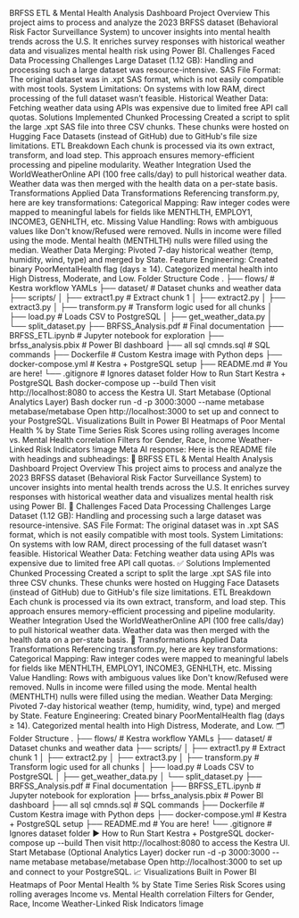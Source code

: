  BRFSS ETL & Mental Health Analysis Dashboard
Project Overview
This project aims to process and analyze the 2023 BRFSS dataset (Behavioral Risk Factor Surveillance System) to uncover insights into mental health trends across the U.S. It enriches survey responses with historical weather data and visualizes mental health risk using Power BI.
 Challenges Faced
Data Processing Challenges
Large Dataset (1.12 GB): Handling and processing such a large dataset was resource-intensive.
SAS File Format: The original dataset was in .xpt SAS format, which is not easily compatible with most tools.
System Limitations: On systems with low RAM, direct processing of the full dataset wasn’t feasible.
Historical Weather Data: Fetching weather data using APIs was expensive due to limited free API call quotas.
 Solutions Implemented
Chunked Processing
Created a script to split the large .xpt SAS file into three CSV chunks.
These chunks were hosted on Hugging Face Datasets (instead of GitHub) due to GitHub's file size limitations.
ETL Breakdown
Each chunk is processed via its own extract, transform, and load step.
This approach ensures memory-efficient processing and pipeline modularity.
Weather Integration
Used the WorldWeatherOnline API (100 free calls/day) to pull historical weather data.
Weather data was then merged with the health data on a per-state basis.
 Transformations Applied
Data Transformations
Referencing transform.py, here are key transformations:
Categorical Mapping: Raw integer codes were mapped to meaningful labels for fields like MENTHLTH, EMPLOY1, INCOME3, GENHLTH, etc.
Missing Value Handling:
Rows with ambiguous values like Don't know/Refused were removed.
Nulls in income were filled using the mode.
Mental health (MENTHLTH) nulls were filled using the median.
Weather Data Merging: Pivoted 7-day historical weather (temp, humidity, wind, type) and merged by State.
Feature Engineering:
Created binary PoorMentalHealth flag (days ≥ 14).
Categorized mental health into High Distress, Moderate, and Low.
 Folder Structure
Code
.
├── flows/                        # Kestra workflow YAMLs
├── dataset/                     # Dataset chunks and weather data
├── scripts/
│   ├── extract1.py              # Extract chunk 1
│   ├── extract2.py
│   ├── extract3.py
│   ├── transform.py             # Transform logic used for all chunks
│   ├── load.py                  # Loads CSV to PostgreSQL
│   ├── get_weather_data.py
│   └── split_dataset.py
├── BRFSS_Analysis.pdf           # Final documentation
├── BRFSS_ETL.ipynb              # Jupyter notebook for exploration
├── brfss_analysis.pbix          # Power BI dashboard
├── all sql cmnds.sql            # SQL commands
├── Dockerfile                   # Custom Kestra image with Python deps
├── docker-compose.yml           # Kestra + PostgreSQL setup
├── README.md                    # You are here!
└── .gitignore                   # Ignores dataset folder
 How to Run
Start Kestra + PostgreSQL
Bash
docker-compose up --build
Then visit http://localhost:8080 to access the Kestra UI.
Start Metabase (Optional Analytics Layer)
Bash
docker run -d -p 3000:3000 --name metabase metabase/metabase
Open http://localhost:3000 to set up and connect to your PostgreSQL.
 Visualizations Built in Power BI
Heatmaps of Poor Mental Health % by State
Time Series Risk Scores using rolling averages
Income vs. Mental Health correlation
Filters for Gender, Race, Income
Weather-Linked Risk Indicators
!image
Meta AI response: Here is the README file with headings and subheadings: 🧠 BRFSS ETL & Mental Health Analysis Dashboard Project Overview This project aims to process and analyze the 2023 BRFSS dataset (Behavioral Risk Factor Surveillance System) to uncover insights into mental health trends across the U.S. It enriches survey responses with historical weather data and visualizes mental health risk using Power BI. 🧩 Challenges Faced Data Processing Challenges Large Dataset (1.12 GB): Handling and processing such a large dataset was resource-intensive. SAS File Format: The original dataset was in .xpt SAS format, which is not easily compatible with most tools. System Limitations: On systems with low RAM, direct processing of the full dataset wasn’t feasible. Historical Weather Data: Fetching weather data using APIs was expensive due to limited free API call quotas. ✅ Solutions Implemented Chunked Processing Created a script to split the large .xpt SAS file into three CSV chunks. These chunks were hosted on Hugging Face Datasets (instead of GitHub) due to GitHub's file size limitations. ETL Breakdown Each chunk is processed via its own extract, transform, and load step. This approach ensures memory-efficient processing and pipeline modularity. Weather Integration Used the WorldWeatherOnline API (100 free calls/day) to pull historical weather data. Weather data was then merged with the health data on a per-state basis. 🔧 Transformations Applied Data Transformations Referencing transform.py, here are key transformations: Categorical Mapping: Raw integer codes were mapped to meaningful labels for fields like MENTHLTH, EMPLOY1, INCOME3, GENHLTH, etc. Missing Value Handling: Rows with ambiguous values like Don't know/Refused were removed. Nulls in income were filled using the mode. Mental health (MENTHLTH) nulls were filled using the median. Weather Data Merging: Pivoted 7-day historical weather (temp, humidity, wind, type) and merged by State. Feature Engineering: Created binary PoorMentalHealth flag (days ≥ 14). Categorized mental health into High Distress, Moderate, and Low. 🗂️ Folder Structure . ├── flows/ # Kestra workflow YAMLs ├── dataset/ # Dataset chunks and weather data ├── scripts/ │ ├── extract1.py # Extract chunk 1 │ ├── extract2.py │ ├── extract3.py │ ├── transform.py # Transform logic used for all chunks │ ├── load.py # Loads CSV to PostgreSQL │ ├── get_weather_data.py │ └── split_dataset.py ├── BRFSS_Analysis.pdf # Final documentation ├── BRFSS_ETL.ipynb # Jupyter notebook for exploration ├── brfss_analysis.pbix # Power BI dashboard ├── all sql cmnds.sql # SQL commands ├── Dockerfile # Custom Kestra image with Python deps ├── docker-compose.yml # Kestra + PostgreSQL setup ├── README.md # You are here! └── .gitignore # Ignores dataset folder ▶️ How to Run Start Kestra + PostgreSQL docker-compose up --build Then visit http://localhost:8080 to access the Kestra UI. Start Metabase (Optional Analytics Layer) docker run -d -p 3000:3000 --name metabase metabase/metabase Open http://localhost:3000 to set up and connect to your PostgreSQL. 📈 Visualizations Built in Power BI Heatmaps of Poor Mental Health % by State Time Series Risk Scores using rolling averages Income vs. Mental Health correlation Filters for Gender, Race, Income Weather-Linked Risk Indicators !image
